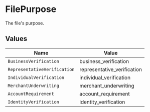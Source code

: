 # FilePurpose

The file's purpose.


## Values

| Name                         | Value                        |
| ---------------------------- | ---------------------------- |
| `BusinessVerification`       | business_verification        |
| `RepresentativeVerification` | representative_verification  |
| `IndividualVerification`     | individual_verification      |
| `MerchantUnderwriting`       | merchant_underwriting        |
| `AccountRequirement`         | account_requirement          |
| `IdentityVerification`       | identity_verification        |